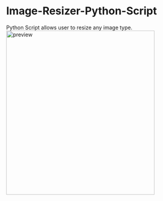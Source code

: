 # Image-Resizer-Python-Script
Python Script allows user to resize any image type.
<img width="397" height="440" alt="preview" src="https://github.com/user-attachments/assets/aff671e5-111b-4f70-9f5c-dd699c72ee1a" />
